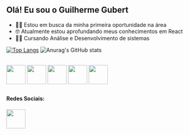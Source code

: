 ## Olá! Eu sou o Guilherme Gubert

- 🧑‍💻 Estou em busca da minha primeira oportunidade na área
- 🤓 Atualmente estou aprofundando meus conhecimentos em React 
- 👨‍🎓 Cursando Análise e Desenvolvimento de sistemas

[![Top Langs](https://github-readme-stats.vercel.app/api/top-langs/?username=GuiGubert&hide_progress=false&theme=dark)](https://github.com/GuiGubert/github-readme-stats)
![Anurag's GitHub stats](https://github-readme-stats.vercel.app/api?username=GuiGubert&show_icons=true&theme=dark)


<div style = "display: inline_block"><br>
<img align="center" height="50" width="50"  src="https://cdn.jsdelivr.net/gh/devicons/devicon/icons/html5/html5-original.svg" />
<img  align="center" height="50" width="50" src="https://cdn.jsdelivr.net/gh/devicons/devicon/icons/css3/css3-original.svg" />
<img  align="center" height="50" width="50" src="https://cdn.jsdelivr.net/gh/devicons/devicon/icons/javascript/javascript-original.svg" />
<img align="center" height="50" width="50" src="https://cdn.jsdelivr.net/gh/devicons/devicon/icons/typescript/typescript-original.svg" />
<img align="center" height="50" width="50" src="https://cdn.jsdelivr.net/gh/devicons/devicon/icons/react/react-original.svg" />
</div>  

##

<h4>Redes Sociais:<h4>
<div>
  <a href="https://www.linkedin.com/in/guilherme-gubert" target="_blank"> <img height="50" width="50" src="https://cdn.jsdelivr.net/gh/devicons/devicon/icons/linkedin/linkedin-original.svg" />
</div>

